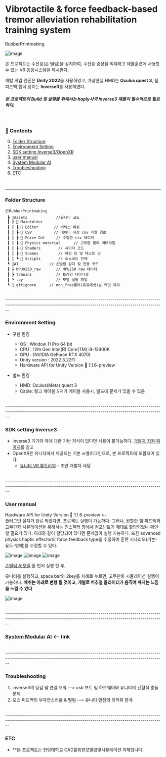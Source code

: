 # Vibrotactile & force feedback-based tremor alleviation rehabilitation training system
RubberPrintmaking

![image](https://github.com/JWdori/VR-MCT/assets/42615916/0ac09929-e5a0-45df-ba41-61f9e5e410d2)

본 프로젝트는 수전증(손 떨림)을 감지하여, 수전증 증상을 억제하고 재활훈련에 사용할 수 있는 VR 응용시스템을 제시한다. 

개발 게임 엔진은 **Unity 2022**을 사용하였고, 가상현실 HMD는 **Oculus quest 3**, 힘 피드백 햅틱 장치는 **Inverse3**를 사용하였다.

##### 본 프로젝트의 Build 및 실행을 위해서는 haply사의 Inverse3 제품이 필수적으로 필요하다.
<br/>

### :orange_book: Contents
0. [Folder Structure](#folder-structure)
1. [Environment Setting](#environment-setting)
2. [SDK setting Inverse3/OpenXR](#sdk-setting-inverse3)
3. [user manual](#user-manual)
4. [System Modular AI](#system-modular-ai)
5. [Troubleshooting](#Troubleshooting)
6. [ETC](#etc)

<br/>

-----

### Folder Structure

```
📦RubberPrintmaking       
 ┣ 📂Assets             //유니티 코드
 ┃ ┣ 📂 Mainfolder        
 ┃ ┃ ┣ 📂 Editor       // 버텍스 메쉬
 ┃ ┃ ┣ 📂 CSV          // 데이터 저장 csv 파일 경로
 ┃ ┃ ┣ 📂 Force Dat     // 수집한 csv 데이터
 ┃ ┃ ┣ 📂 Physics material      // 고무판 물리 머터리얼
 ┃ ┃ ┣ 📂 Shaders        // 셰이더 코드
 ┃ ┃ ┣ 📂 Scenes         // 메인 씬 및 테스트 씬
 ┃ ┃ ┗ 📂 Scripts        // 소스코드 전체
 ┗ 📂AI              // 손떨림 감지 및 진동 코드
 ┃ ┣ MPU9250_raw       // MPU250 raw 데이터
 ┃ ┣ tranins           // 트레인 데이터셋
 ┃ ┗ .py               // 모델 실행 파일
 ┗ 📂.gitignore      // non_free폴더(유료에셋)는 커밋 제외
```

<br/>
--------------------------------------------------------------------------------------------------------------------------------------------------------------

### Environment Setting

- 구현 환경
  - OS : Window 11 Pro 64 bit
  - CPU : 12th Gen Intel(R) Core(TM) i9-12900K
  - GPU : (NVIDIA GeForce RTX 4070)
  - Unity version : 2022.3.22f1
  - Hardware API for Unity Version 📘 1.1.6-preview                          

- 빌드 환경
  - HMD: Oculus(Meta) quest 3
  - Cable: 링크 케이블                                     //저가 케이블 사용시, 빌드에 문제가 있을 수 있음

    
<br/>
--------------------------------------------------------------------------------------------------------------------------------------------------------------

### SDK setting Inverse3
- Inverse3 기기와 이에 대한 기반 지식이 없다면 사용이 불가능하다. [개발자 지원 페이지]([https://www.bhaptics.com/support/developers](https://develop.haply.co/releases/inverse-sdk-unity))를 참고
- OpenXR은 유니티에서 제공되는 기본 xr플러그인으로, 본 프로젝트에 포함되어 있다.
  - [유니티 VR 튜토리얼](https://learn.unity.com/course/create-with-vr) - 초반 개발자 세팅
  
 
<br/>
--------------------------------------------------------------------------------------------------------------------------------------------------------------

### User manual
Hardware API for Unity Version 📘 1.1.6-preview <--             
플러그인 설치가 완료 되었다면, 프로젝트 실행이 가능하다. 그러나, 원할한 힘 피드백과 고무판화 시뮬레이션을 위해서는 인스펙터 창에서 컴포넌트가 제대로 할당되었나 확인할 필요가 있다.
아래와 같이 할당되어 있다면 문제없이 실행 가능하다. 또한 advanced physics haptic effector의 force feedback type을 수정하여 훈련 시나리오(기본-유도-방해)를 수정할 수 있다.

![image](https://github.com/MILab-SensorimotorSkills/RubberPrintmaking/assets/42615916/df608900-a6ae-4d11-857d-dad223e26b94)
![image](https://github.com/MILab-SensorimotorSkills/RubberPrintmaking/assets/42615916/d897c274-917a-454c-87c4-71e9e486592b)
![image](https://github.com/MILab-SensorimotorSkills/RubberPrintmaking/assets/42615916/5a1eda36-b406-4552-9fb6-b9e7f79b3e43)

[손떨림 AI모델](#system-modular-ai) 를 먼저 실행 한 후,

유니티를 실행하고, space bar와 2key를 차례로 누르면, 고무판화 시뮬레이션 실행이 가능하다.
**메쉬는 아래로 변형 될 것이고, 개별로 버추얼 콜라이더가 움직여 파지는 느낌을 느낄 수 있다**

![image](https://github.com/MILab-SensorimotorSkills/RubberPrintmaking/assets/42615916/d849e281-f165-4854-9a4d-f9d57ca2ec0b)

<br/>
--------------------------------------------------------------------------------------------------------------------------------------------------------------

### [System Modular AI](https://github.com/MILab-SensorimotorSkills/RubberPrintmaking/tree/main/AI) <-- link

<br/>
--------------------------------------------------------------------------------------------------------------------------------------------------------------

### Troubleshooting
   1) inverse3의 팅김 및 연결 오류 --> usb 포트 및 하드웨어와 유니티의 간혈적 충돌 문제
   2) 포스 피드백의 부자연스러움 & 떨림 --> 유니티 엔진의 최적화 한계

<br/>
--------------------------------------------------------------------------------------------------------------------------------------------------------------

### ETC
 - **본 프로젝트는 한양대학교 CAD를위한모델링및시뮬레이션 과제입니다.

